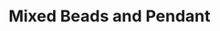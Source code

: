 ---
layout: piece
collection_: jewelry
title: Mixed Beads and Pendant
image: mixed-beads-and-pendant.jpg
media: Multi colored green beads
dimensions: 15" hanging end to end
description: Hand painted beads, rock and stones in shades of green and light brown with beaded and button clasp.
price: $45
date_created: 2006
---